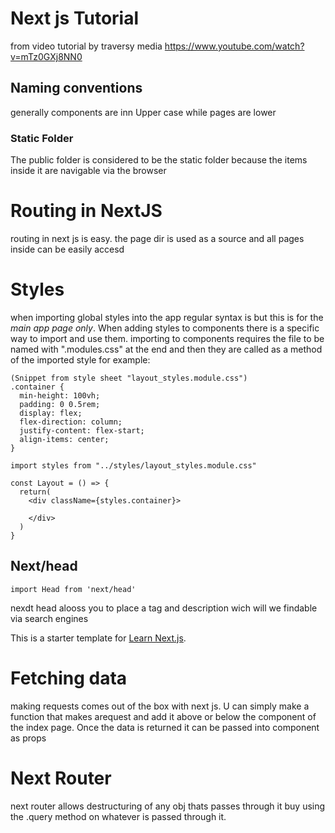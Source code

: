 # Next js Tutorial
from video tutorial by traversy media https://www.youtube.com/watch?v=mTz0GXj8NN0

## Naming conventions
generally components are inn Upper case while pages are lower

### Static Folder
The public folder is considered to be the static folder because the items inside it are navigable via the browser

# Routing in NextJS
routing in next js is easy. the page dir is used as a source and all pages inside can be easily accesd

# Styles
when importing global styles into the app regular syntax is but this is for the *main app page only*. When adding styles to components there is a specific way to import and use them.
importing to components requires the file to be named with ".modules.css" at the end and then they are called as a method of the imported style for example:
```
(Snippet from style sheet "layout_styles.module.css")
.container {
  min-height: 100vh;
  padding: 0 0.5rem;
  display: flex;
  flex-direction: column;
  justify-content: flex-start;
  align-items: center;
}
```

```
import styles from "../styles/layout_styles.module.css"

const Layout = () => {
  return(
    <div className={styles.container}>

    </div>
  )
}
```



## Next/head
```
import Head from 'next/head'
```
nexdt head alooss you to place a tag and description wich will we findable via search engines

This is a starter template for [Learn Next.js](https://nextjs.org/learn).

# Fetching data
making requests comes out of the box with next js. U can simply make a function that makes arequest and add it above or below the component of the index page. Once the data is returned it can be passed into component as props

# Next Router 
next router allows destructuring of any obj thats passes through it buy using the .query method on whatever is passed through it.
